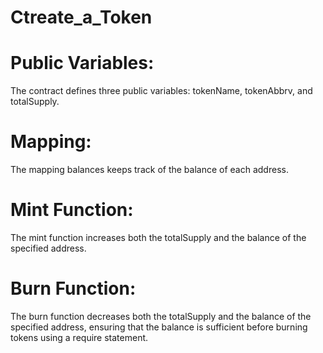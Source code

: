 # Ctreate_a_Token
# Public Variables: 
The contract defines three public variables: tokenName, tokenAbbrv, and totalSupply.
# Mapping: 
The mapping balances keeps track of the balance of each address.
# Mint Function:
The mint function increases both the totalSupply and the balance of the specified address.
# Burn Function:
The burn function decreases both the totalSupply and the balance of the specified address,
ensuring that the balance is sufficient before burning tokens using a require statement.
